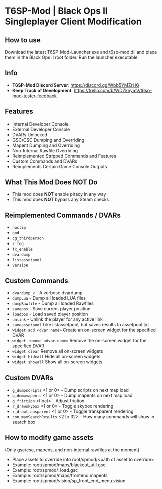 # T6SP-Mod | Black Ops II Singleplayer Client Modification

## How to use
Download the latest T6SP-Mod-Launcher.exe and t6sp-mod.dll and place them in the Black Ops II root folder. Run the launcher executable

## Info
- **T6SP-Mod Discord Server**: https://discord.gg/Wbb5YMZrHG
- **Keep Track of Development**: https://trello.com/b/WDZknymV/t6sp-mod-tester-feedback

## Features
- Internal Developer Console
- External Developer Console
- DVARs Unlocked
- GSC/CSC Dumping and Overriding
- Mapent Dumping and Overriding
- Non-Internal Rawfile Overriding
- Reimplemented Stripped Commands and Features
- Custom Commands and DVARs
- Reimplements Certain Game Console Outputs

## What This Mod Does NOT Do
- This mod does **NOT** enable piracy in any way
- This mod does **NOT** bypass any Steam checks

## Reimplemented Commands / DVARs
- `noclip`
- `god`
- `cg_thirdperson`
- `r_fog`
- `fx_enable`
- `dvardump`
- `listassetpool`
- `version`

## Custom Commands
- `dvardump_v` - A verbose dvardump
- `dumpLua` - Dump all loaded LUA files
- `dumpRawfile` - Dump all loaded Rawfiles
- `savepos` - Save current player position
- `loadpos` - Load saved player position
- `unlink` - Unlink the player for any active link
- `saveassetpool` Like listassetpool, but saves results to assetpool.txt
- `widget add <dvar name>`  Create an on-screen widget for the specified DVAR
- `widget remove <dvar name>`  Remove the on-screen widget for the specified DVAR
- `widget clear`  Remove all on-screen widgets
- `widget hideall`  Hide all on-screen widgets
- `widget showall`  Show all on-screen widgets


## Custom DVARs
- `g_dumpscripts` \<1 or 0\> - Dump scripts on next map load
- `g_dumpmapents` \<1 or 0\> - Dump mapents on next map load
- `g_friction` \<float\> - Adjust friction
- `r_drawskybox` \<1 or 0\> - Toggle skybox rendering
- `r_drawtransparent` \<1 or 0\> - Toggle transparent rendering
- `con_maxSearchResults` \<2 to 32\> - How many commands will show in search box

## How to modify game assets
(Only gsc/csc, mapens, and non-internal rawfiles at the moment)
- Place assets to override into root/spmod/\<path of asset to override\>
- Example: root/spmod/maps/blackout_util.gsc
- Example: root/spmod/_load.gsc
- Example: root/spmod/maps/frontend.mapents
- Example: root/spmod/vision/sp_front_end_menu.vision


